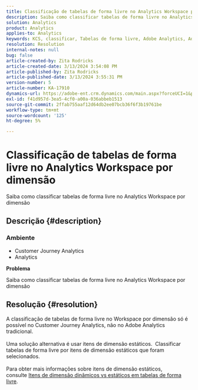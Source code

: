 ```yaml
---
title: Classificação de tabelas de forma livre no Analytics Workspace por dimensão
description: Saiba como classificar tabelas de forma livre no Analytics Workspace por dimensão
solution: Analytics
product: Analytics
applies-to: Analytics
keywords: KCS, classificar, Tabelas de forma livre, Adobe Analytics, Adobe Analytics Workspace, dimensão, Como
resolution: Resolution
internal-notes: null
bug: false
article-created-by: Zita Rodricks
article-created-date: 3/13/2024 3:54:08 PM
article-published-by: Zita Rodricks
article-published-date: 3/13/2024 3:55:31 PM
version-number: 5
article-number: KA-17910
dynamics-url: https://adobe-ent.crm.dynamics.com/main.aspx?forceUCI=1&pagetype=entityrecord&etn=knowledgearticle&id=3bd143e9-51e1-ee11-904d-6045bd0065b6
exl-id: f41d957d-3ea5-4cf0-a00a-036abbeb1513
source-git-commit: 2ffab755aaf12d64db2ee07bcb36f6f3b19761be
workflow-type: tm+mt
source-wordcount: '125'
ht-degree: 5%

---
```


# Classificação de tabelas de forma livre no Analytics Workspace por dimensão


Saiba como classificar tabelas de forma livre no Analytics Workspace por dimensão

## Descrição {#description}


### <b>Ambiente</b>

- Customer Journey Analytics
- Analytics




<b>Problema</b>

Saiba como classificar tabelas de forma livre no Analytics Workspace por dimensão


## Resolução {#resolution}

A classificação de tabelas de forma livre no Workspace por dimensão só é possível no Customer Journey Analytics, não no Adobe Analytics tradicional.<br> <br>Uma solução alternativa é usar itens de dimensão estáticos.  Classificar tabelas de forma livre por itens de dimensão estáticos que foram selecionados.<br> <br>Para obter mais informações sobre itens de dimensão estáticos, consulte [Itens de dimensão dinâmicos vs estáticos em tabelas de forma livre](https://experienceleague.adobe.com/docs/analytics/analyze/analysis-workspace/visualizations/freeform-table/column-row-settings/manual-vs-dynamic-rows.html?lang=en).
